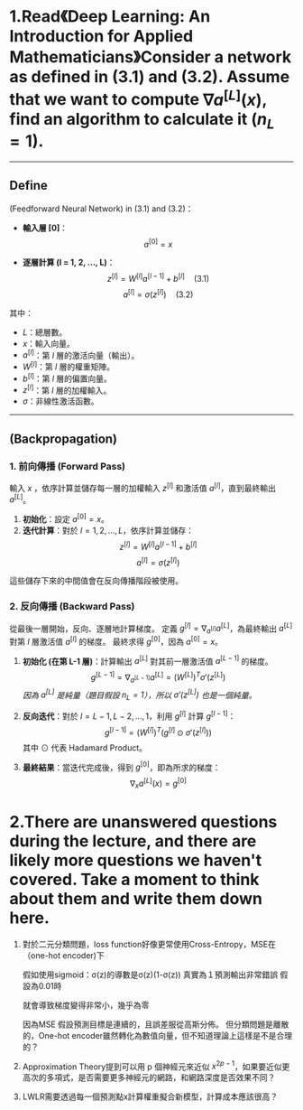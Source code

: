 # 1.Read《Deep Learning: An Introduction for Applied Mathematicians》Consider a network as defined in (3.1) and (3.2). Assume that we want to compute $\nabla a^{[L]}(x)$, find an algorithm to calculate it ($n_L=1$).


---

## Define

(Feedforward Neural Network) in (3.1) and (3.2)：

- **輸入層 [0]**：
  $$
  a^{[0]} = x
  $$

- **逐層計算 (l = 1, 2, ..., L)**：
  $$
  z^{[l]} = W^{[l]}a^{[l-1]} + b^{[l]} \quad (3.1)
  $$
  $$
  a^{[l]} = \sigma(z^{[l]}) \quad (3.2)
  $$

其中：
- $L$：總層數。
- $x$：輸入向量。
- $a^{[l]}$：第 $l$ 層的激活向量（輸出）。
- $W^{[l]}$：第 $l$ 層的權重矩陣。
- $b^{[l]}$：第 $l$ 層的偏置向量。
- $z^{[l]}$：第 $l$ 層的加權輸入。
- $\sigma$：非線性激活函數。

---

## (Backpropagation)

### 1. 前向傳播 (Forward Pass)

輸入 $x$ ，依序計算並儲存每一層的加權輸入 $z^{[l]}$ 和激活值 $a^{[l]}$，直到最終輸出 $a^{[L]}$。

1.  **初始化**：設定 $a^{[0]} = x$。
2.  **迭代計算**：對於 $l = 1, 2, \dots, L$，依序計算並儲存：
    $$
    z^{[l]} = W^{[l]}a^{[l-1]} + b^{[l]}
    $$
    $$
    a^{[l]} = \sigma(z^{[l]})
    $$

這些儲存下來的中間值會在反向傳播階段被使用。

### 2. 反向傳播 (Backward Pass)

從最後一層開始，反向、逐層地計算梯度。 定義 $g^{[l]} = \nabla_{a^{[l]}} a^{[L]}$，為最終輸出 $a^{[L]}$ 對第 $l$ 層激活值 $a^{[l]}$ 的梯度。 最終求得 $g^{[0]}$，因為 $a^{[0]} = x$。

1.  **初始化 (在第 L-1 層)**：計算輸出 $a^{[L]}$ 對其前一層激活值 $a^{[L-1]}$ 的梯度。
    $$
    g^{[L-1]} = \nabla_{a^{[L-1]}} a^{[L]} = (W^{[L]})^T \sigma'(z^{[L]})
    $$
    *因為 $a^{[L]}$ 是純量（題目假設 $n_L=1$），所以 $\sigma'(z^{[L]})$ 也是一個純量。*

2.  **反向迭代**：對於 $l = L-1, L-2, \dots, 1$，利用 $g^{[l]}$ 計算 $g^{[l-1]}$：
    $$
    g^{[l-1]} = (W^{[l]})^T (g^{[l]} \odot \sigma'(z^{[l]}))
    $$
    其中 $\odot$ 代表 Hadamard Product。

3.  **最終結果**：當迭代完成後，得到 $g^{[0]}$，即為所求的梯度：
    $$
    \nabla_{x} a^{[L]}(x) = g^{[0]}
    $$

# 2.There are unanswered questions during the lecture, and there are likely more questions we haven't covered. Take a moment to think about them and write them down here.

1.  對於二元分類問題，loss function好像更常使用Cross-Entropy，MSE在（one-hot encoder)下

     假如使用sigmoid：σ(z)的導數是σ(z)(1-σ(z))
     真實為１預測輸出非常錯誤 假設為0.01時
     
     就會導致梯度變得非常小，幾乎為零

     因為MSE 假設預測目標是連續的，且誤差服從高斯分佈。
     但分類問題是離散的，One-hot encoder雖然轉化為數值向量，但不知道理論上這樣是不是合理的？
2.  Approximation Theory提到可以用 p 個神經元來近似 $x^{2p-1}$，如果要近似更高次的多項式，是否需要更多神經元的網路，和網路深度是否效果不同？

3.  LWLR需要透過每一個預測點x計算權重擬合新模型，計算成本應該很高？